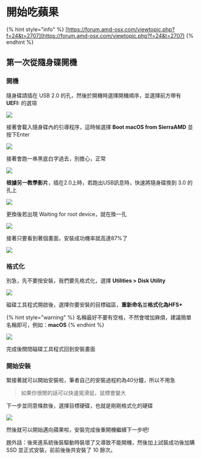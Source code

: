 # 開始吃蘋果

{% hint style="info" %}
[https://forum.amd-osx.com/viewtopic.php?f=24&t=2707](https://forum.amd-osx.com/viewtopic.php?f=24&t=2707)
{% endhint %}

## 第一次從隨身碟開機

### 開機

隨身碟請插在 USB 2.0 的孔，然後於開機時選擇開機順序，並選擇前方帶有 **UEFI:** 的選項

![](../.gitbook/assets/2-1_boot1.jpg)

接著會載入隨身碟內的引導程序，這時候選擇 **Boot macOS from SierraAMD** 並按下Enter

![](../.gitbook/assets/2-1_boot2.jpg)

接著會跑一串黑底白字過去，別擔心，正常

![](../.gitbook/assets/2-1_boot3.jpg)

**根據另一教學影片**，插在2.0上時，若跑出USB訊息時，快速將隨身碟換到 3.0 的孔上

![](../.gitbook/assets/usb2to3_1.png)

更換後若出現 Waiting for root device，就在換一孔

![](../.gitbook/assets/usb2to3_2.png)

接著只要看到著個畫面，安裝成功機率就高達87%了

![](../.gitbook/assets/2-1_boot4.jpg)

### 格式化

別急，先不要按安裝，我們要先格式化，選擇 **Utilities &gt; Disk Utility**

![](../.gitbook/assets/2-1_format1.jpg)

磁碟工具程式開啟後，選擇你要安裝的目標磁區，**重新命名**並**格式化為HFS+**

{% hint style="warning" %}
名稱最好不要有空格，不然會增加麻煩，建議簡單名稱即可，例如：**macOS**
{% endhint %}

![](../.gitbook/assets/2-1_format2.jpg)

完成後關閉磁碟工具程式回到安裝畫面

### 開始安裝

緊接著就可以開始安裝啦，筆者自己的安裝過程約為40分鐘，所以不用急

> 如果你很閒的話可以快速晃滑鼠，鼠標會變大



下一步並同意條款後，選擇目標硬碟，也就是剛剛格式化的硬碟

![](../.gitbook/assets/2-1_install.jpg)

然後就可以開始邁向蘋果啦，安裝完成後重開機繼續下一步吧!

題外話：後來進系統後裝驅動時裝壞了又導致不能開機，然後加上試裝成功後加購 SSD 並正式安裝，前前後後共安裝了 10 餘次。

